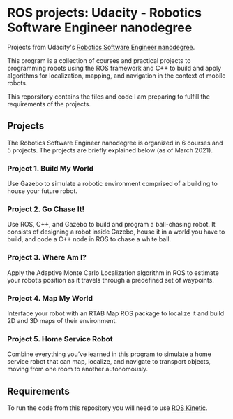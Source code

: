 # ROS projects: Udacity - Robotics Software Engineer nanodegree
Projects from Udacity's [Robotics Software Engineer nanodegree](https://www.udacity.com/course/robotics-software-engineer--nd209).

This program is a collection of courses and practical projects to programming robots using the ROS framework and C++ to build and apply algorithms for localization, mapping, and navigation in the context of mobile robots. 

This reporsitory contains the files and code I am preparing to fulfill the requirements of the projects.

## Projects
The Robotics Software Engineer nanodegree is organized in 6 courses and 5 projects. The projects are briefly explained below (as of March 2021).

### Project 1. Build My World
Use Gazebo to simulate a robotic environment comprised of a building to house your future robot. 

### Project 2. Go Chase It!
Use ROS, C++, and Gazebo to build and program a ball-chasing robot. It consists of designing a robot inside Gazebo, house it in a world you have to build, 
and code a C++ node in ROS to chase a white ball.

### Project 3. Where Am I?
Apply the Adaptive Monte Carlo Localization algorithm in ROS to estimate your robot’s position as it travels through a predefined set of waypoints. 

### Project 4. Map My World
Interface your robot with an RTAB Map ROS package to localize it and build 2D and 3D maps of their environment. 

### Project 5. Home Service Robot
Combine everything you’ve learned in this program to simulate a home service robot that can map, localize, and navigate to transport objects, moving from one room to another autonomously. 

## Requirements
To run the code from this repository you will need to use [ROS Kinetic](http://wiki.ros.org/kinetic).
